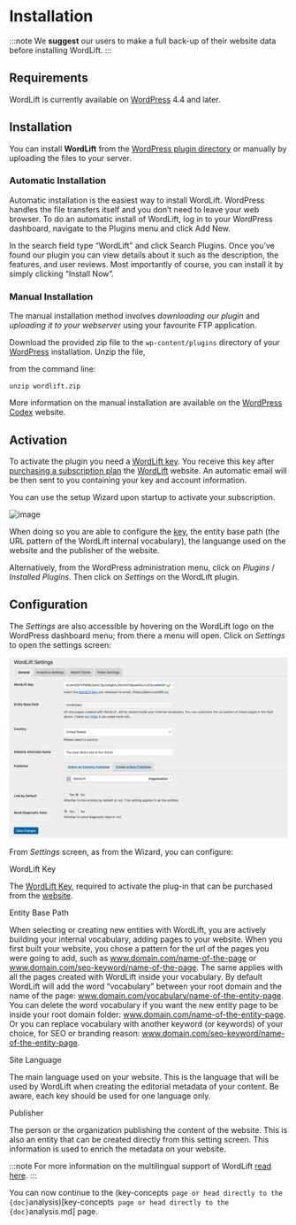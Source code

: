 # Installation

:::note
We **suggest** our users to make a full back-up of their website data before installing WordLift.
:::

## Requirements

WordLift is currently available on [WordPress] 4.4 and later.

## Installation

You can install **WordLift** from the [WordPress plugin directory](https://wordpress.org/plugins/wordlift/) or manually by uploading the files to your server.

### Automatic Installation

Automatic installation is the easiest way to install WordLift. WordPress handles the file transfers itself and you don’t need to leave your web browser. To do an automatic install of WordLift, log in to your WordPress dashboard, navigate to the Plugins menu and click Add New.

In the search field type “WordLift” and click Search Plugins. Once you’ve found our plugin you can view details about it such as the description, the features, and user reviews. Most importantly of course, you can install it by simply clicking “Install Now”.

### Manual Installation

The manual installation method involves *downloading our plugin* and *uploading it to your webserver* using your favourite FTP application.

Download the provided zip file to the `wp-content/plugins` directory of your [WordPress] installation. Unzip the file,

from the command line:

```
unzip wordlift.zip
```

More information on the manual installation are available on the [WordPress Codex](http://codex.wordpress.org/Managing_Plugins#Manual_Plugin_Installation) website.

## Activation

To activate the plugin you need a [WordLift key](key-concepts.html#wordlift-key). You receive this key after [purchasing a subscription plan](https://wordlift.io/pricing/) the [WordLift] website. An automatic email will be then sent to you containing your key and account information.

You can use the setup Wizard upon startup to activate your subscription.

![image](./images/wordlift-setup-wizard.gif)

When doing so you are able to configure the [key](key-concepts.html#wordlift-key), the entity base path (the URL pattern of the WordLift internal vocabulary), the languange used on the website and the publisher of the website.

Alternatively, from the WordPress administration menu, click on *Plugins* / *Installed Plugins*. Then click on *Settings* on the
WordLift plugin.

## Configuration

The *Settings* are also accessible by hovering on the WordLift logo on the WordPress dashboard menu; from there a menu will open.
Click on *Settings* to open the settings screen:

![image](./images/wordlift-settings-screen.png)

From *Settings* screen, as from the Wizard, you can configure:

WordLift Key

The [WordLift Key](key-concepts.html#wordlift-key), required to activate the plug-in that can be purchased from the [website](https://wordlift.io/pricing/).

Entity Base Path

When selecting or creating new entities with WordLift, you are actively building your internal vocabulary, adding pages to  your website. When you first built your website, you chose a pattern for the url of the pages you were going to add, such as www.domain.com/name-of-the-page or www.domain.com/seo-keyword/name-of-the-page.
  The same applies with all the pages created with WordLift inside your vocabulary.
  By default WordLift will add the word “vocabulary” between your root domain and the name of the page: www.domain.com/vocabulary/name-of-the-entity-page.
  You can delete the word vocabulary if you want the new entity page to be inside your root domain folder: www.domain.com/name-of-the-entity-page.
  Or you can replace vocabulary with another keyword (or keywords) of your choice, for SEO or branding reason: www.domain.com/seo-keyword/name-of-the-entity-page.

Site Language

The main language used on your website. This is the language that will be used by WordLift when creating the editorial metadata of your content. Be aware, each key should be used for one language only.

Publisher

The person or the organization publishing the content of the website. This is also an entity that can be created directly from this setting screen. This information is used to enrich the metadata on your website.

:::note
For more information on the multilingual support of WordLift [read here](faq.html#what-are-the-languages-supported-by-wordlift).
:::

You can now continue to the (key-concepts` page or head directly to the {doc}`analysis)[key-concepts` page or head directly to the {doc}`analysis.md] page.

[join.wordlift.it]: https://join.wordlift.it/
[my.redlink.io]: https://my.redlink.io
[redlink]: https://redlink.co/
[wordlift]: https://wordlift.io/
[wordpress]: https://wordpress.org/
